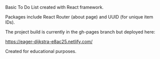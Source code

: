 Basic To Do List created with React framework.

Packages include React Router (about page) and UUID (for unique item IDs).

The project build is currently in the gh-pages branch but deployed here:

https://eager-dijkstra-e8ac25.netlify.com/

Created for educational purposes.
